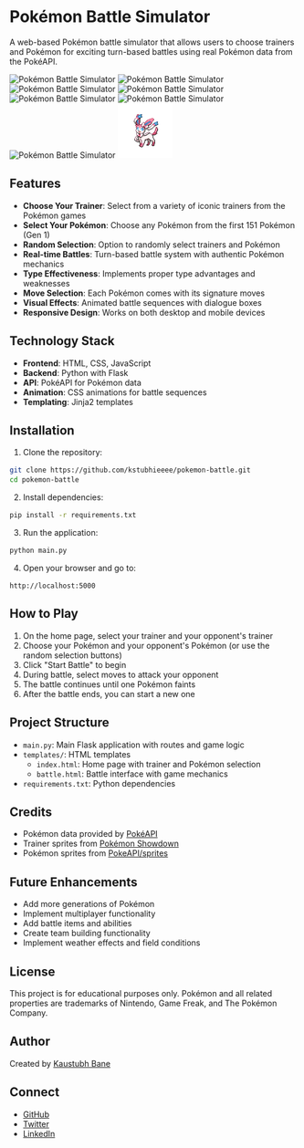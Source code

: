 # Pokémon Battle Simulator

A web-based Pokémon battle simulator that allows users to choose trainers and Pokémon for exciting turn-based battles using real Pokémon data from the PokéAPI.

![Pokémon Battle Simulator](https://raw.githubusercontent.com/PokeAPI/sprites/master/sprites/pokemon/25.png)
![Pokémon Battle Simulator](https://raw.githubusercontent.com/PokeAPI/sprites/master/sprites/pokemon/1.png)
![Pokémon Battle Simulator](https://raw.githubusercontent.com/PokeAPI/sprites/master/sprites/pokemon/4.png)
![Pokémon Battle Simulator](https://raw.githubusercontent.com/PokeAPI/sprites/master/sprites/pokemon/7.png)
![Pokémon Battle Simulator](https://raw.githubusercontent.com/PokeAPI/sprites/master/sprites/pokemon/152.png)
![Pokémon Battle Simulator](https://raw.githubusercontent.com/PokeAPI/sprites/master/sprites/pokemon/155.png)
![Pokémon Battle Simulator](https://raw.githubusercontent.com/PokeAPI/sprites/master/sprites/pokemon/158.png)
![Pokémon Battle Simulator](https://raw.githubusercontent.com/PokeAPI/sprites/master/sprites/pokemon/700.png)

## Features

- **Choose Your Trainer**: Select from a variety of iconic trainers from the Pokémon games
- **Select Your Pokémon**: Choose any Pokémon from the first 151 Pokémon (Gen 1)
- **Random Selection**: Option to randomly select trainers and Pokémon
- **Real-time Battles**: Turn-based battle system with authentic Pokémon mechanics
- **Type Effectiveness**: Implements proper type advantages and weaknesses
- **Move Selection**: Each Pokémon comes with its signature moves
- **Visual Effects**: Animated battle sequences with dialogue boxes
- **Responsive Design**: Works on both desktop and mobile devices

## Technology Stack

- **Frontend**: HTML, CSS, JavaScript
- **Backend**: Python with Flask
- **API**: PokéAPI for Pokémon data
- **Animation**: CSS animations for battle sequences
- **Templating**: Jinja2 templates

## Installation

1. Clone the repository:
```bash
git clone https://github.com/kstubhieeee/pokemon-battle.git
cd pokemon-battle
```

2. Install dependencies:
```bash
pip install -r requirements.txt
```

3. Run the application:
```bash
python main.py
```

4. Open your browser and go to:
```
http://localhost:5000
```

## How to Play

1. On the home page, select your trainer and your opponent's trainer
2. Choose your Pokémon and your opponent's Pokémon (or use the random selection buttons)
3. Click "Start Battle" to begin
4. During battle, select moves to attack your opponent
5. The battle continues until one Pokémon faints
6. After the battle ends, you can start a new one

## Project Structure

- `main.py`: Main Flask application with routes and game logic
- `templates/`: HTML templates
  - `index.html`: Home page with trainer and Pokémon selection
  - `battle.html`: Battle interface with game mechanics
- `requirements.txt`: Python dependencies

## Credits

- Pokémon data provided by [PokéAPI](https://pokeapi.co/)
- Trainer sprites from [Pokémon Showdown](https://play.pokemonshowdown.com/)
- Pokémon sprites from [PokeAPI/sprites](https://github.com/PokeAPI/sprites)

## Future Enhancements

- Add more generations of Pokémon
- Implement multiplayer functionality
- Add battle items and abilities
- Create team building functionality
- Implement weather effects and field conditions

## License

This project is for educational purposes only. Pokémon and all related properties are trademarks of Nintendo, Game Freak, and The Pokémon Company.

## Author

Created by [Kaustubh Bane](https://github.com/kstubhieeee)

## Connect

- [GitHub](https://github.com/kstubhieeee)
- [Twitter](https://x.com/kstubhiee)
- [LinkedIn](https://www.linkedin.com/in/kstubhie/)
